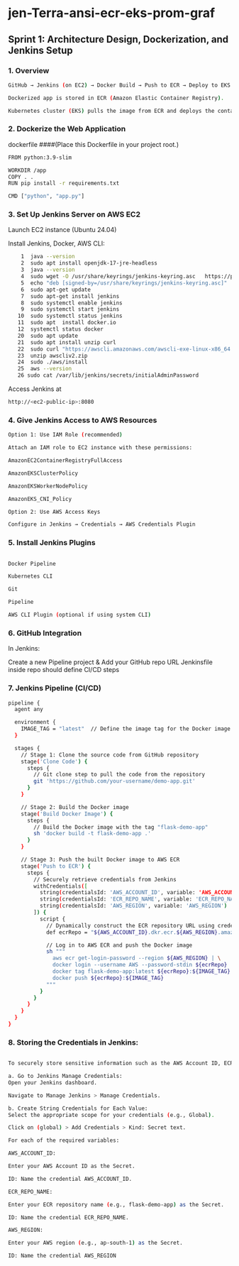 # jen-Terra-ansi-ecr-eks-prom-graf

## Sprint 1: Architecture Design, Dockerization, and Jenkins Setup

### 1. Overview
```bash
GitHub → Jenkins (on EC2) → Docker Build → Push to ECR → Deploy to EKS

Dockerized app is stored in ECR (Amazon Elastic Container Registry).

Kubernetes cluster (EKS) pulls the image from ECR and deploys the container.
```
### 2. Dockerize the Web Application



dockerfile ####(Place this Dockerfile in your project root.)

```bash
FROM python:3.9-slim

WORKDIR /app
COPY . .
RUN pip install -r requirements.txt

CMD ["python", "app.py"]
```

### 3. Set Up Jenkins Server on AWS EC2

Launch EC2 instance (Ubuntu 24.04)

Install Jenkins, Docker, AWS CLI:

```bash
    1  java --version
    2  sudo apt install openjdk-17-jre-headless
    3  java --version
    4  sudo wget -O /usr/share/keyrings/jenkins-keyring.asc   https://pkg.jenkins.io/debian-stable/jenkins.io-2023.key
    5  echo "deb [signed-by=/usr/share/keyrings/jenkins-keyring.asc]"   https://pkg.jenkins.io/debian-stable binary/ | sudo tee   /etc/apt/sources.list.d/jenkins.list > /dev/null
    6  sudo apt-get update
    7  sudo apt-get install jenkins
    8  sudo systemctl enable jenkins
    9  sudo systemctl start jenkins
   10  sudo systemctl status jenkins
   11  sudo apt  install docker.io
   12  systemctl status docker
   20  sudo apt update
   21  sudo apt install unzip curl
   22  sudo curl "https://awscli.amazonaws.com/awscli-exe-linux-x86_64.zip" -o "awscliv2.zip"
   23  unzip awscliv2.zip
   24  sudo ./aws/install
   25  aws --version
   26 sudo cat /var/lib/jenkins/secrets/initialAdminPassword
```
Access Jenkins at
```bash
http://<ec2-public-ip>:8080
```
### 4. Give Jenkins Access to AWS Resources

```bash
Option 1: Use IAM Role (recommended)

Attach an IAM role to EC2 instance with these permissions:

AmazonEC2ContainerRegistryFullAccess

AmazonEKSClusterPolicy

AmazonEKSWorkerNodePolicy

AmazonEKS_CNI_Policy

Option 2: Use AWS Access Keys

Configure in Jenkins → Credentials → AWS Credentials Plugin
```

### 5. Install Jenkins Plugins

```bash

Docker Pipeline

Kubernetes CLI

Git

Pipeline

AWS CLI Plugin (optional if using system CLI)
```
### 6. GitHub Integration

In Jenkins:

Create a new Pipeline project & Add your GitHub repo URL
Jenkinsfile inside repo should define CI/CD steps

### 7. Jenkins Pipeline (CI/CD)

```bash
pipeline {
  agent any

  environment {
    IMAGE_TAG = "latest"  // Define the image tag for the Docker image
  }

  stages {
    // Stage 1: Clone the source code from GitHub repository
    stage('Clone Code') {
      steps {
        // Git clone step to pull the code from the repository
        git 'https://github.com/your-username/demo-app.git'
      }
    }

    // Stage 2: Build the Docker image
    stage('Build Docker Image') {
      steps {
        // Build the Docker image with the tag "flask-demo-app"
        sh 'docker build -t flask-demo-app .'
      }
    }

    // Stage 3: Push the built Docker image to AWS ECR
    stage('Push to ECR') {
      steps {
        // Securely retrieve credentials from Jenkins
        withCredentials([
          string(credentialsId: 'AWS_ACCOUNT_ID', variable: 'AWS_ACCOUNT_ID'),
          string(credentialsId: 'ECR_REPO_NAME', variable: 'ECR_REPO_NAME'),
          string(credentialsId: 'AWS_REGION', variable: 'AWS_REGION')
        ]) {
          script {
            // Dynamically construct the ECR repository URL using credentials
            def ecrRepo = "${AWS_ACCOUNT_ID}.dkr.ecr.${AWS_REGION}.amazonaws.com/${ECR_REPO_NAME}"

            // Log in to AWS ECR and push the Docker image
            sh """
              aws ecr get-login-password --region ${AWS_REGION} | \
              docker login --username AWS --password-stdin ${ecrRepo}
              docker tag flask-demo-app:latest ${ecrRepo}:${IMAGE_TAG}
              docker push ${ecrRepo}:${IMAGE_TAG}
            """
          }
        }
      }
    }
  }
}

```
### 8. Storing the Credentials in Jenkins:
```bash

To securely store sensitive information such as the AWS Account ID, ECR Repository Name, and AWS Region in Jenkins, follow these steps:

a. Go to Jenkins Manage Credentials:
Open your Jenkins dashboard.

Navigate to Manage Jenkins > Manage Credentials.

b. Create String Credentials for Each Value:
Select the appropriate scope for your credentials (e.g., Global).

Click on (global) > Add Credentials > Kind: Secret text.

For each of the required variables:

AWS_ACCOUNT_ID:

Enter your AWS Account ID as the Secret.

ID: Name the credential AWS_ACCOUNT_ID.

ECR_REPO_NAME:

Enter your ECR repository name (e.g., flask-demo-app) as the Secret.

ID: Name the credential ECR_REPO_NAME.

AWS_REGION:

Enter your AWS region (e.g., ap-south-1) as the Secret.

ID: Name the credential AWS_REGION
```


